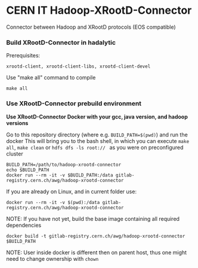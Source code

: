 # CERN IT  Hadoop-XRootD-Connector

Connector between Hadoop and XRootD protocols (EOS compatible) 

### Build XRootD-Connector in hadalytic

Prerequisites:

```
xrootd-client, xrootd-client-libs, xrootd-client-devel
```

Use "make all" command to compile
```
make all
```

### Use XRootD-Connector prebuild environment

**Use XRootD-Connector Docker with your gcc, java version, and hadoop versions**

Go to this repository directory (where e.g. `BUILD_PATH=$(pwd)`) and run the docker
This will bring you to the bash shell, in which you can execute `make all`, `make clean` or
`hdfs dfs -ls root:// ` as you were on preconfigured cluster

```
BUILD_PATH=/path/to/hadoop-xrootd-connector
echo $BUILD_PATH
docker run --rm -it -v $BUILD_PATH:/data gitlab-registry.cern.ch/awg/hadoop-xrootd-connector
```

If you are already on Linux, and in current folder use:

```
docker run --rm -it -v $(pwd):/data gitlab-registry.cern.ch/awg/hadoop-xrootd-connector
```



NOTE: If you have not yet, build the base image containing all required dependencies

```
docker build -t gitlab-registry.cern.ch/awg/hadoop-xrootd-connector $BUILD_PATH
```

NOTE: User inside docker is different then on parent host, thus one might need to
change ownership with `chown`